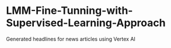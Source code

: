 # LMM-Fine-Tunning-with-Supervised-Learning-Approach
Generated headlines for news articles using Vertex AI
